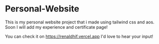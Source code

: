# Personal-Website
This is my personal website project that i made using tailwind css and aos. 
Soon I will add my experience and certificate page!

You can check it on https://renaldhif.vercel.app
I'd love to hear your input!
